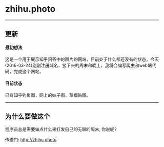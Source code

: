 # zhihu.photo

---

## 更新

#### 最初想法

这是一个用于展示知乎问答中的图片的网站，目前处于什么都还没有的状态，今天(2016-03-24)刚刚注册域名，接下来的周末和晚上，我将会编写爬虫和web端代码，完成这个网站。

#### 目前状态

已有知乎钓鱼图，网上的妹子图，草榴贴图。

---

## 为什么要做这个

程序员总是需要做点什么来打发自己的无聊的周末, 你说呢?

传送门: <a href="http://zhihu.photo" target="_blank">http://zhihu.photo</a>
